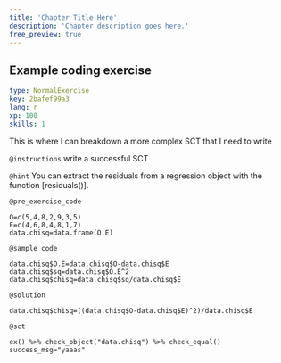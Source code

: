 ```yaml
---
title: 'Chapter Title Here'
description: 'Chapter description goes here.'
free_preview: true
---
```


## Example coding exercise

```yaml
type: NormalExercise
key: 2bafef99a3
lang: r
xp: 100
skills: 1
```

This is where I can breakdown a more complex SCT that I need to write

`@instructions`
write a successful SCT

`@hint`
You can extract the residuals from a regression object with the function [residuals()].

`@pre_exercise_code`
```{r}
O=c(5,4,8,2,9,3,5)
E=c(4,6,8,4,8,1,7)
data.chisq=data.frame(O,E)
```

`@sample_code`
```{r}
data.chisq$O.E=data.chisq$O-data.chisq$E
data.chisq$sq=data.chisq$O.E^2
data.chisq$chisq=data.chisq$sq/data.chisq$E
```

`@solution`
```{r}
data.chisq$chisq=((data.chisq$O-data.chisq$E)^2)/data.chisq$E
```

`@sct`
```{r}
ex() %>% check_object("data.chisq") %>% check_equal()
success_msg="yaaas"
```
